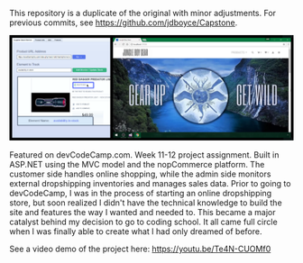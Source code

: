 This repository is a duplicate of the original with minor adjustments. For previous commits, see https://github.com/jdboyce/Capstone.

![alt text](https://github.com/jdboyce/JungleBoyGear/blob/master/src/Presentation/Nop.Web/Themes/X20/GitHub_Banner.png)

Featured on devCodeCamp.com. Week 11-12 project assignment. Built in ASP.NET using the MVC model and the nopCommerce platform. The customer side handles online shopping, while the admin side monitors external dropshipping inventories and manages sales data. Prior to going to devCodeCamp, I was in the process of starting an online dropshipping store, but soon realized I didn't have the technical knowledge to build the site and features the way I wanted and needed to. This became a major catalyst behind my decision to go to coding school. It all came full circle when I was finally able to create what I had only dreamed of before.

See a video demo of the project here: https://youtu.be/Te4N-CUOMf0
